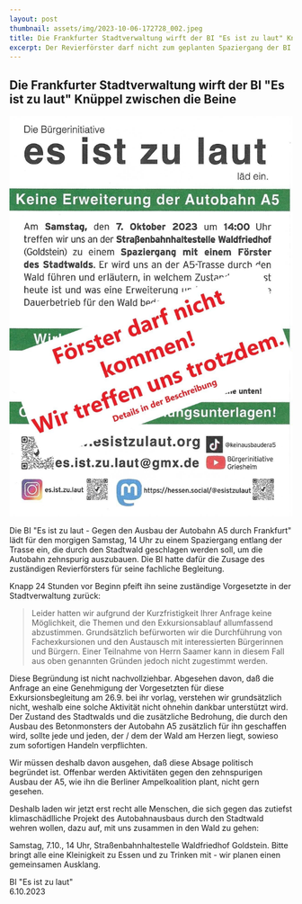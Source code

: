 ```yaml
---
layout: post
thumbnail: assets/img/2023-10-06-172728_002.jpeg
title: Die Frankfurter Stadtverwaltung wirft der BI "Es ist zu laut" Knüppel zwischen die Beine
excerpt: Der Revierförster darf nicht zum geplanten Spaziergang der BI kommen, knapp 24 Stunden vor Beginn pfeift ihn seine zuständige Vorgesetzte in der Stadtverwaltung zurück
---
```

## Die Frankfurter Stadtverwaltung wirft der BI "Es ist zu laut" Knüppel zwischen die Beine

![Einladung Waldspaziergang](assets/img/2023-10-06-172728_002.jpeg)

Die BI "Es ist zu laut - Gegen den Ausbau der Autobahn A5 durch Frankfurt" lädt für den morgigen Samstag, 14 Uhr zu einem Spaziergang entlang der Trasse ein, die durch den Stadtwald geschlagen werden soll, um die Autobahn zehnspurig auszubauen. Die BI hatte dafür die Zusage des zuständigen Revierförsters für seine fachliche Begleitung.

Knapp 24 Stunden vor Beginn pfeift ihn seine zuständige Vorgesetzte in der Stadtverwaltung zurück:

> Leider hatten wir aufgrund der Kurzfristigkeit Ihrer Anfrage keine Möglichkeit, die Themen und den Exkursionsablauf allumfassend abzustimmen. Grundsätzlich befürworten wir die Durchführung von Fachexkursionen und den Austausch mit interessierten Bürgerinnen und Bürgern. Einer Teilnahme von Herrn Saamer kann in diesem Fall aus oben genannten Gründen jedoch nicht zugestimmt werden.

Diese Begründung ist nicht nachvollziehbar. Abgesehen davon, daß die Anfrage an eine Genehmigung der Vorgesetzten für diese Exkursionsbegleitung am 26.9. bei ihr vorlag, verstehen wir grundsätzlich nicht, weshalb eine solche Aktivität nicht ohnehin dankbar unterstützt wird. Der Zustand des Stadtwalds und die zusätzliche Bedrohung, die durch den Ausbau des Betonmonsters der Autobahn A5 zusätzlich für ihn geschaffen wird, sollte jede und jeden, der / dem der Wald am Herzen liegt, sowieso zum sofortigen Handeln verpflichten.

Wir müssen deshalb davon ausgehen, daß diese Absage politisch begründet ist. Offenbar werden Aktivitäten gegen den zehnspurigen Ausbau der A5, wie ihn die Berliner Ampelkoalition plant, nicht gern gesehen.

Deshalb laden wir jetzt erst recht alle Menschen, die sich gegen das zutiefst klimaschädlliche Projekt des Autobahnausbaus durch den Stadtwald wehren wollen, dazu auf, mit uns zusammen in den Wald zu gehen:

Samstag, 7.10., 14 Uhr, Straßenbahnhaltestelle Waldfriedhof Goldstein.
Bitte bringt alle eine Kleinigkeit zu Essen und zu Trinken mit - wir planen einen gemeinsamen Ausklang.

BI "Es ist zu laut"<br>
6.10.2023
